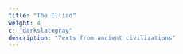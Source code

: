 ```yaml
---
title: "The Illiad"
weight: 4
c: "darkslategray"
description: "Texts from ancient civilizations"
---
```


